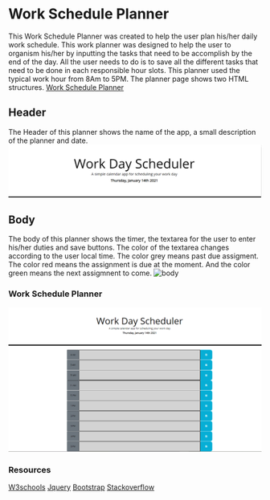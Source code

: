 # Work Schedule Planner
This Work Schedule Planner was created to help the user plan his/her daily work schedule.
This work planner was designed to help the user to organism his/her by inputting the tasks that need to be accomplish by the end of the day. All the user needs to do is to save all the different tasks that need to be done in each responsible hour slots. This planner used the typical work hour from 8Am to 5PM. The planner page shows two HTML structures.
[Work Schedule Planner](https://koffidanh.github.io/workplanner/)

##  Header
The Header of this planner shows the name of the app, a small description of the planner and date.
![header](https://github.com/Koffidanh/workplanner/blob/main/Assets/header.png)

## Body
The body of this planner shows the timer, the textarea for the user to enter his/her duties and save buttons. The color of the textarea changes according to the user local time. The color grey means past due assigment. The color red means the assignment is due at the moment. And the color green means the next assigmnent to come.
![body](https://github.com/Koffidanh/coding-quiz/blob/main/Assets/body.png)
### Work Schedule Planner
![workplanner](https://github.com/Koffidanh/workplanner/blob/main/Assets/workplanner.png)

### Resources
[W3schools](https://www.w3schools.com/)
[Jquery](https://jquery.com/)
[Bootstrap](https://getbootstrap.com/)
[Stackoverflow](https://stackoverflow.com/)